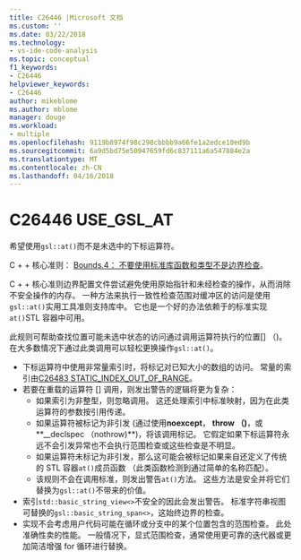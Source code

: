 ```yaml
---
title: C26446 |Microsoft 文档
ms.custom: ''
ms.date: 03/22/2018
ms.technology:
- vs-ide-code-analysis
ms.topic: conceptual
f1_keywords:
- C26446
helpviewer_keywords:
- C26446
author: mikeblome
ms.author: mblome
manager: douge
ms.workload:
- multiple
ms.openlocfilehash: 9119b8974f98c298cbbbb9a66fe1a2edce10ed9b
ms.sourcegitcommit: 6a9d5bd75e50947659fd6c837111a6a547884e2a
ms.translationtype: MT
ms.contentlocale: zh-CN
ms.lasthandoff: 04/16/2018
---
```

# <a name="c26446-usegslat"></a>C26446 USE_GSL_AT

希望使用`gsl::at()`而不是未选中的下标运算符。

C + + 核心准则： [Bounds.4： 不要使用标准库函数和类型不是边界检查](https://github.com/isocpp/CppCoreGuidelines/blob/master/CppCoreGuidelines.md#probounds-bounds-safety-profile)。

C + + 核心准则边界配置文件尝试避免使用原始指针和未经检查的操作，从而消除不安全操作的内存。 一种方法来执行一致性检查范围对缓冲区的访问是使用`gsl::at()`实用工具准则支持库中。 它也是一个好的办法依赖于的标准实现`at()`STL 容器中可用。

此规则可帮助查找位置可能未选中状态的访问通过调用运算符执行的位置\[] （)。 在大多数情况下通过此类调用可以轻松更换操作`gsl::at()`。


- 下标运算符中使用非常量索引时，将标记对已知大小的数组的访问。 常量的索引由[C26483 STATIC_INDEX_OUT_OF_RANGE](c26483.md)。
- 若要在重载的运算符 [] 调用，则发出警告的逻辑将更为复杂：
  - 如果索引为非整型，则忽略调用。 这还处理索引中标准映射，因为在此类运算符的参数按引用传递。
  - 如果运算符被标记为非引发 (通过使用**noexcept**， **throw （)**，或**__declspec （nothrow)**)，将该调用标记。 它假定如果下标运算符永远不会引发异常也不会执行范围检查或这些检查是不明显。
  - 如果运算符未标记为非引发，那么这可能会被标记如果来自还定义了传统的 STL 容器`at()`成员函数 （此类函数检测到通过简单的名称匹配）。
  - 该规则不会在调用标准，则发出警告`at()`方法。 这些方法是安全并将它们替换为`gsl::at()`不带来的价值。
- 索引`std::basic_string_view<>`不安全的因此会发出警告。 标准字符串视图可替换的`gsl::basic_string_span<>`，这始终边界的检查。
- 实现不会考虑用户代码可能在循环或分支中的某个位置包含的范围检查。 此处准确性卖的性能。 一般情况下，显式范围检查，通常使用更可靠的迭代器或更加简洁增强 for 循环进行替换。

